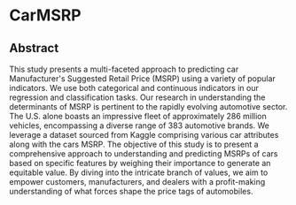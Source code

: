 # CarMSRP
## Abstract

This study presents a multi-faceted approach to predicting car Manufacturer's Suggested Retail Price (MSRP) using a variety of popular indicators. We use both categorical and continuous indicators in our regression and classification tasks. Our research in understanding the determinants of MSRP is pertinent to the rapidly evolving automotive sector. The U.S. alone boasts an impressive fleet of approximately 286 million vehicles, encompassing a diverse range of 383 automotive brands. We leverage a dataset sourced from Kaggle comprising various car attributes along with the cars MSRP. The objective of this study is to present a comprehensive approach to understanding and predicting MSRPs of cars based on specific features by weighing their importance to generate an equitable value. By diving into the intricate branch of values, we aim to empower customers, manufacturers, and dealers with a profit-making understanding of what forces shape the price tags of automobiles. 
